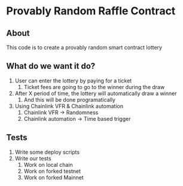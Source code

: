 # Provably Random Raffle Contract
## About

This code is to create a provably random smart contract lottery

## What do we want it do?

1. User can enter the lottery by paying for a ticket
    1. Ticket fees are going to go to the winner during the draw
2. After X period of time, the lottery will automatically draw a winner
    1. And this will be done programatically
3. Using Chainlink VFR & Chainlink automation
    1. Chainlink VFR -> Randomness
    2. Chainlink automation -> Time based trigger


## Tests

1. Write some deploy scripts
2. Write our tests
    1. Work on local chain
    2. Work on forked testnet
    3. Work on forked Mainnet
